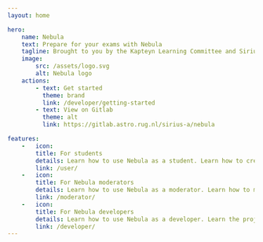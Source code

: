 ```yaml
---
layout: home

hero:
    name: Nebula
    text: Prepare for your exams with Nebula
    tagline: Brought to you by the Kapteyn Learning Committee and Sirius A
    image:
        src: /assets/logo.svg
        alt: Nebula logo
    actions:
        - text: Get started
          theme: brand
          link: /developer/getting-started
        - text: View on Gitlab
          theme: alt
          link: https://gitlab.astro.rug.nl/sirius-a/nebula

features:
    -   icon: 
        title: For students
        details: Learn how to use Nebula as a student. Learn how to create and format questions, answers and comments.
        link: /user/
    -   icon:
        title: For Nebula moderators
        details: Learn how to use Nebula as a moderator. Learn how to moderate questions, answers and comments. Learn how to managage users, courses and questions.
        link: /moderator/ 
    -   icon:
        title: For Nebula developers
        details: Learn how to use Nebula as a developer. Learn the project structure, how to set up a development environment and how to contribute to the project.
        link: /developer/
---
```



<script setup lang="ts">
    /* 
        Workaround for vitepress not going to the correct path when
        doing a full page load on a subpath.
    */

    import { useRouter, useRoute } from 'vitepress'
    import { onBeforeMount } from 'vue'

    const router = useRouter()

    onBeforeMount(() => {
        const pathParams = new URLSearchParams(window.location.search)
        const path = pathParams.get('path')
        const hash = window.location.hash

        if (path) {
            router.go("/docs/" + path + hash)
        }
    })


</script>